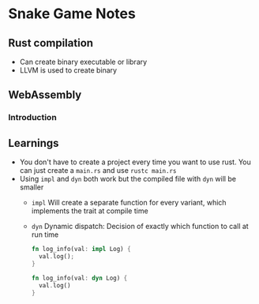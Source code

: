 # Snake Game Notes

## Rust compilation

- Can create binary executable or library
- LLVM is used to create binary

## WebAssembly

### Introduction



## Learnings

- You don't have to create a project every time you want to use rust. You can just create a `main.rs` and use `rustc main.rs`
- Using `impl` and `dyn` both work but the compiled file with `dyn` will be smaller
  - `impl` Will create a separate function for every variant, which implements the trait at compile time
  - `dyn` Dynamic dispatch: Decision of exactly which function to call at run time

    ```rust
    fn log_info(val: impl Log) {
      val.log();
    }

    fn log_info(val: dyn Log) {
      val.log()
    }
    ```
